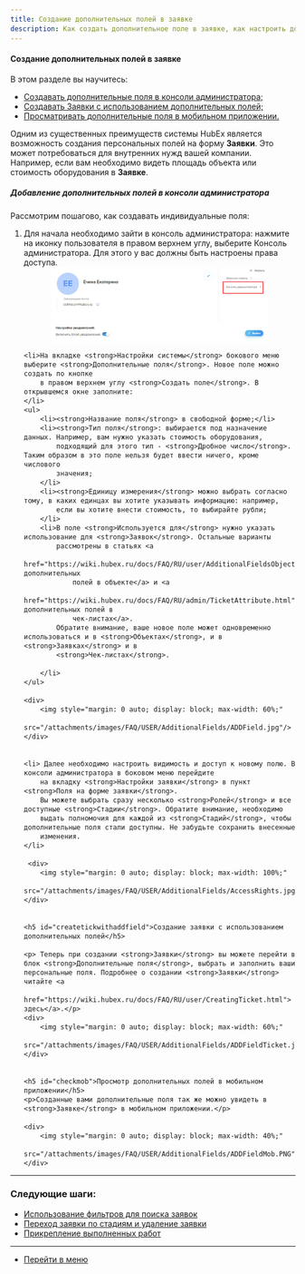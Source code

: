 ```yaml
---
title: Создание дополнительных полей в заявке
description: Как создать дополнительное поле в заявке, как настроить доступ к дополнительным полям?
---
```


#### Создание дополнительных полей в заявке
В этом разделе вы научитесь:
<html>
<meta charset="utf-8">
<ul>
    <li><a href="#createaddfield">Создавать дополнительные поля в консоли администратора;</a></li>
    <li><a href="#createtickwithaddfield">Создавать Заявки с использованием дополнительных полей;</a></li>
    <li><a href="#checkmob">Просматривать дополнительные поля в мобильном приложении.</a></li>
</ul>
</html>

<body>
<p>Одним из существенных преимуществ системы HubEx является возможность создания персональных полей на форму <strong>Заявки</strong>.
    Это может потребоваться для внутренних нужд вашей компании. Например, если вам необходимо видеть площадь объекта или стоимость оборудования в
    <strong>Заявке</strong>.</p>

<h5 id="createaddfield">Добавление дополнительных полей в консоли администратора</h5>
<p>Рассмотрим пошагово, как создавать индивидуальные поля:</p>

<ol type="1">
    <li> Для начала необходимо зайти в консоль администратора: нажмите на иконку пользователя в
        правом верхнем углу, выберите Консоль администратора. Для этого у вас должны быть настроены права
        доступа.
    </li>
    <div>
        <img style="margin: 0 auto; display: block; max-width: 80%;"
             src="/attachments/images/FAQ/USER/AdditionalFields/AdmConsole.jpg"/>
    </div>

    <li>На вкладке <strong>Настройки системы</strong> бокового меню выберите <strong>Дополнительные поля</strong>. Новое поле можно создать по кнопке
        в правом верхнем углу <strong>Создать поле</strong>. В открывшемся окне заполните:
    </li>
    <ul>
        <li><strong>Название поля</strong> в свободной форме;</li>
        <li><strong>Тип поля</strong>: выбирается под назначение данных. Например, вам нужно указать стоимость оборудования,
            подходящий для этого тип - <strong>Дробное число</strong>. Таким образом в это поле нельзя будет ввести ничего, кроме числового
            значения;
        </li>
        <li><strong>Единицу измерения</strong> можно выбрать согласно тому, в каких единцах вы хотите указывать информацию: например,
            если вы хотите внести стоимость, то выбирайте рубли;
        </li>
        <li>В поле <strong>Используется для</strong> нужно указать использование для <strong>Заявок</strong>. Остальные варианты
            рассмотрены в статьях <a
                    href="https://wiki.hubex.ru/docs/FAQ/RU/user/AdditionalFieldsObject.html">Создание дополнительных
                полей в объекте</a> и <a
                    href="https://wiki.hubex.ru/docs/FAQ/RU/admin/TicketAttribute.html">Создание дополнительных полей в
                чек-листах</a>.
            Обратите внимание, ваше новое поле может одновременно использоваться и в <strong>Объектах</strong>, и в <strong>Заявках</strong> и в
            <strong>Чек-листах</strong>.

        </li>
    </ul>

    <div>
        <img style="margin: 0 auto; display: block; max-width: 60%;"
             src="/attachments/images/FAQ/USER/AdditionalFields/ADDField.jpg"/>
    </div>


    <li> Далее необходимо настроить видимость и доступ к новому полю. В консоли администратора в боковом меню перейдите
        на вкладку <strong>Настройки заявки</strong> в пункт <strong>Поля на форме заявки</strong>.
        Вы можете выбрать сразу несколько <strong>Ролей</strong> и все доступные <strong>Стадии</strong>. Обратите внимание, необходимо
        выдать полномочия для каждой из <strong>Стадий</strong>, чтобы дополнительные поля стали доступны. Не забудьте сохранить внесенные
        изменения.
    </li>
     
     <div>
        <img style="margin: 0 auto; display: block; max-width: 100%;"
             src="/attachments/images/FAQ/USER/AdditionalFields/AccessRights.jpg"/>
    </div>
 

    <h5 id="createtickwithaddfield">Создание заявки с использованием дополнительных полей</h5>

    <p> Теперь при создании <strong>Заявки</strong> вы можете перейти в блок <strong>Дополнительные поля</strong>, выбрать и заполнить ваши персональные поля. Подробнее о создании <strong>Заявки</strong> читайте <a
                href="https://wiki.hubex.ru/docs/FAQ/RU/user/CreatingTicket.html"> здесь</a>.</p>
    <div>
        <img style="margin: 0 auto; display: block; max-width: 60%;"
             src="/attachments/images/FAQ/USER/AdditionalFields/ADDFieldTicket.jpg"/>
    </div>
 

    <h5 id="checkmob">Просмотр дополнительных полей в мобильном приложении</h5>
    <p>Созданные вами дополнительные поля так же можно увидеть в <strong>Заявке</strong> в мобильном приложении.</p>
    
    <div>
        <img style="margin: 0 auto; display: block; max-width: 40%;"
             src="/attachments/images/FAQ/USER/AdditionalFields/ADDFieldMob.PNG"/>
    </div>

</ol>
</body>


___
### Следующие шаги:
- [Использование фильтров для поиска заявок](./Filters.md)
- [Переход заявки по стадиям и удаление заявки](./ChangingStatus.md)
- [Прикрепление выполненных работ](./AttachingFiles.md)


___
- [Перейти в меню](http://wiki.hubex.ru)

